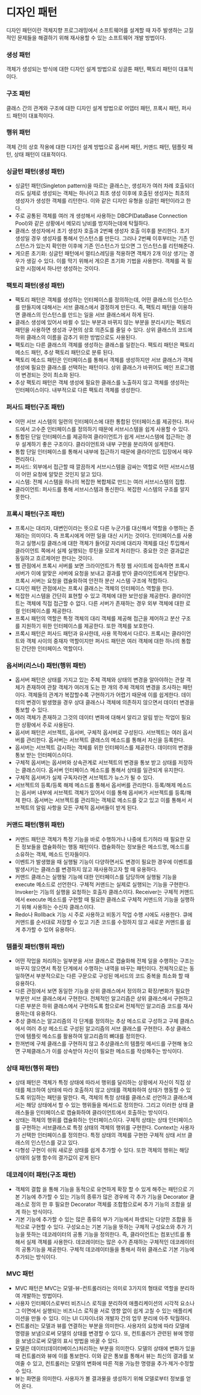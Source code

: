 # 디자인 패턴
디자인 패턴이란 객체지향 프로그래밍에서 소프트웨어를 설계할 때 자주 발생하는 고질적인 문제들을 해결하기 위해 재사용할 수 있는 소프트웨어 개발 방법이다.

### 생성 패턴
객체가 생성되는 방식에 대한 디자인 설계 방법으로 싱글톤 패턴, 팩토리 패턴이 대표적이다.

### 구조 패턴
클래스 간의 관계와 구조에 대한 디자인 설계 방법으로 어뎁터 패턴, 프록시 패턴, 퍼사드 패턴이 대표적이다.

### 행위 패턴
객체 간의 상호 작용에 대한 디자인 설계 방법으로 옵서버 패턴, 커맨드 패턴, 템플릿 패턴, 상태 패턴이 대표적이다.

### 싱글턴 패턴(생성 패턴)
- 싱글턴 패턴(Singleton pattern)을 따르는 클래스는, 생성자가 여러 차례 호출되더라도 실제로 생성되는 객체는 하나이고 최초 생성 이후에 호출된 생성자는 최초의 생성자가 생성한 객체를 리턴한다. 이와 같은 디자인 유형을 싱글턴 패턴이라고 한다.
- 주로 공통된 객체를 여러 개 생성해서 사용하는 DBCP(DataBase Connection Pool)와 같은 상황에서 메모리 낭비를 방지하는데에 탁월하다.
- 클래스 생성자에서 초기 생성자 호출과 2번째 생성자 호출 이후를 분리한다. 초기 생성일 경우 생성자를 통해서 인스턴스를 만든다. 그러나 2번째 이후부터는 기존 인스턴스가 있는지 확인한 이후에 기존 인스턴스가 있으면 그 인스턴스를 리턴해준다.
- 게으른 초기화: 싱글턴 패턴에서 멀티스레딩을 적용하면 객체가 2개 이상 생기는 경우가 생길 수 있다. 이를 막기 위해서 게으른 초기화 기법을 사용한다. 객체를 꼭 필요한 시점에서 하나만 생성하는 것이다.

### 팩토리 패턴(생성 패턴)
- 팩토리 패턴은 객체를 생성하는 인터페이스를 정의하는데, 어떤 클래스의 인스턴스를 만들지에 대해서는 서브 클래스에서 결정하게 만든다. 즉, 팩토리 패턴을 이용하면 클래스의 인스턴스를 만드는 일을 서브 클래스에서 하게 된다.
- 클래스 생성에 있어서 바뀔 수 있는 부분과 바뀌지 않는 부분을 분리시키는 팩토리 패턴을 사용하면 생성과 구현의 상호 의존도를 줄일 수 있다. 상위 클래스의 코드에 하위 클래스의 이름을 감추기 위한 방법으로도 사용된다.
- 팩토리는 다른 클래스의 객체를 생성하는 클래스를 일컫는다. 팩토리 패턴은 팩토리 메소드 패턴, 추상 팩토리 패턴으로 분류 된다.
- 팩토리 메소드 패턴은 인터페이스를 통해서 객체를 생성하지만 서브 클래스가 객체 생성에 필요한 클래스를 선택하는 패턴이다. 상위 클래스가 바뀌어도 메인 프로그램이 변경되는 것이 최소화 된다.
- 추상 팩토리 패턴은 객체 생성에 필요한 클래스를 노출하지 않고 객체를 생성하는 인터페이스이다. 내부적으로 다른 팩토리 객체를 생성한다.

### 퍼사드 패턴(구조 패턴)
- 어떤 서브 시스템의 일련의 인터페이스에 대한 통합된 인터페이스를 제공한다. 퍼사드에서 고수준 인터페이스를 정의하기 때문에 서브시스템을 쉽게 사용할 수 있다.
- 통합된 단일 인터페이스를 제공하여 클라이언트가 쉽게 서브시스템에 접근하는 경우 설계하기 좋은 구조이다. 클라이언트와 내부 구현을 분리하여 설계한다.
- 통합 단일 인터페이스를 통해서 내부에 접근하기 때문에 클라이언트 입장에서 매우 편리하다.
- 퍼사드: 외부에서 접근할 때 깔끔하게 서브시스템을 감싸는 역할로 어떤 서브시스템이 어떤 요청에 알맞은 것인지 알고 있다.
- 시스템: 전체 시스템을 하나의 복잡한 복합체로 만드는 여러 서브시스템의 집합.
- 클라이언트: 퍼사드를 통해 서브시스템과 통신한다. 복잡한 시스템의 구조를 알지 못한다.

### 프록시 패턴(구조 패턴)
- 프록시는 대리자, 대변인이라는 뜻으로 다른 누군가를 대신해서 역할을 수행하는 존재라는 의미이다. 즉 프록시에게 어떤 일을 대신 시키는 것이다. 인터페이스를 사용하고 실행시킬 클래스에 대한 객체가 들어갈 자리에 대리자 객체를 대신 투입해서 클라이언트 쪽에서 실제 실행되는 루틴을 모르게 처리한다. 중요한 것은 결과값은 동일하고 흐르제어만 한다는 것이다.
- 웹 관점에서 프록시 서버를 보면 크라이언트가 특정 웹 사이트에 접속하면 프록시 서버가 이에 알맞은 서버에 요청을 보내고 결과를 받아 클라이언트에게 전달한다. 프록시 서버는 요청을 캡슐화하여 안전하 분산 시스템 구조에 적합하다.
- 디자인 패턴 관점에서는 프록시 클래스는 객체의 인터페이스 역할을 한다.
- 복잡한 시스템을 간단히 표현할 수 있고 객체에 대한 보안성을 제공한다. 클라이언트는 객체에 직접 접근할 수 없다. 다른 서버가 존재하는 경우 외부 객체에 대한 로컬 인터페이스를 제공한다.
- 프록시 패턴의 역할은 특정 객체의 대리 객체를 제공해 접근을 제어하고 분산 구조를 지원하기 위한 인터페이스를 제공한다. 또한 객체를 보호한다.
- 프록시 패턴은 퍼사드 패턴과 유사한데, 사용 목적에서 다르다. 프록시는 클라이언트와 객체 사이의 중재자 역할이지만 퍼사드 패턴은 여러 객체에 대한 하나의 통합된 간단한 인터페이스 역할이다.

### 옵서버(리스너) 패턴(행위 패턴)
- 옵서버 패턴은 상태를 가지고 있는 주체 객체와 상태의 변경을 알아야하는 관찰 객체가 존재하여 관찰 객체가 여러개 도는 한 개의 주체 객체의 변경을 조사하는 패턴이다. 객체들의 관계가 복잡할수록 구현하기가 어렵기 때문에 이를 쉽게한다. 데이터의 변경이 발생했을 경우 상대 클래스나 객체에 의존하지 않으면서 데이터 변경을 통보할 수 있다.
- 여러 객체가 존재하고 그것의 데이터 변화에 대해서 알리고 알림 받는 작업이 필요한 상황에서 주로 사용된다.
- 옵서버 패턴은 서브젝트, 옵서버, 구체적 옵서버로 구성된다. 서브젝트는 여러 옵서버를 관리한다. 옵서버는 서브젝트 클래스의 메소드를 통해서 자신을 등록한다.
- 옵서버는 서브젝트 감시하는 객체를 위한 인터페이스를 제공한다. 데이터의 변경을 통보 받는 인터페이스이다.
- 구체적 옵서버는 옵서버와 상속관계로 서브젝트의 변경을 통보 받고 상태를 저장하는 클래스이다. 옵서버 인터페이스 메소드를 통해서 상태를 일관되게 유지한다.
- 구체적 옵서버가 실제 구독자라면 서브젝트가 뉴스가 될 수 있다.
- 서브젝트의 등록/등록 해제 메소드를 통해서 옵서버를 관리한다. 등록/해제 메소드는 옵서버 내부에 서브젝트 객체가 있어서 이를 통해 옵서버가 서브젝트를 등록/해제 한다. 옵서버는 서브젝트를 관리하는 객체로 메소드를 갖고 있고 이를 통해서 서브젝트의 알림 사항을 모든 구체적 옵서버들이 받게 된다.

### 커맨드 패턴(행위 패턴)
- 커맨드 패턴은 객체가 특정 기능을 바로 수행하거나 나중에 트기허라 때 필요한 모든 정보들을 캡슐화하는 행동 패턴이다. 캡슐화하는 정보들은 메소드명, 메소드를 소유하는 객체, 메소드 인자들이다.
- 이벤트가 발생했을 때 실행될 기능이 다양하면서도 변경이 필요한 경우에 이벤트를 발생시키는 클래스를 변경하지 않고 재사용하고자 할 때 유용하다.
- 커맨드 클래스는 실행될 기능에 대한 인터페이스를 담당하며 실행될 기능을 execute 메소드로 선언한다. 구체적 커맨드는 실제로 실행되는 기능을 구현한다. Invoker는 기능의 실행을 요청하는 호출자 클래스이다. Receiver는 구체적 커맨드에서 execute 메소드를 구현할 때 필요한 클래스로 구체적 커맨드의 기능을 실행하기 위해 사용하는 수신자 클래스이다.
- Redo나 Rollback 기능 시 주로 사용하고 비동기 작업 수행 시에도 사용한다. 큐에 커맨드를 순서대로 저장할 수 있고 기존 코드를 수정하지 않고 새로운 커맨드를 쉽게 추가할 수 있어 유용하다.

### 템플릿 패턴(행위 패턴)
- 어떤 작업을 처리하는 일부분을 서브 클래스로 캡슐화해 전체 일을 수행하는 구조는 바꾸지 않으면서 특정 단계에서 수행하는 내역을 바꾸는 패턴이다. 전체적으로는 동일하면서 부분적으로는 다른 구문으로 구성된 메서드의 코드 중복을 최소화 할 때 유용하다.
- 다른 관점에서 보면 동일한 기능을 상위 클래스에서 정의하고 확장/변화가 필요한 부분만 서브 클래스에서 구현한다. 전체적인 알고리즘은 상위 클래스에서 구현하고 다른 부분은 하위 클래스에서 구현하도록 함으로써 전체적인 알고리즘 코드를 재사용하는데 유용하다.
- 추상 클래스는 알고리즘의 각 단계를 정의하는 추상 메소드로 구성하고 구체 클래스에서 여러 추상 메소드로 구성된 알고리즘의 서브 클래스를 구현한다. 추상 클래스 안에 템플릿 메소드를 활용하여 알고리즘의 뼈대를 정의한다.
- 한꺼번에 구체 클래스를 구현하지 않고 추상클래스의 템플릿 메서드를 구현해 놓으면 구체클래스가 이를 상속받아 자신이 필요한 메소드를 작성해주는 방식이다.

### 상태 패턴(행위 패턴)
- 상태 패턴은 객체가 특정 상태에 따라서 행위를 달리하는 상황에서 자신이 직접 상태를 체크하여 상태에 따라 호출하지 않고 상태를 객체화하여 상태가 행동할 수 있도록 위임하는 패턴을 말한다. 즉, 객체의 특정 상태를 클래스로 선언하고 클래스에서는 해당 상태에서 할 수 있는 행위들을 메서드로 정의한다. 그리고 이러한 상태 클래스들을 인터페이스로 캡슐화하여 클라이언트에서 호출하는 방식이다.
- 상태는 객체의 행위를 캡슐화하는 인터페이스이다. 구체적 상태는 상태 인터페이스를 구현하는 서브클래스로 특정 상태의 객체의 행위를 구현한다. Context는 사용자가 선택한 인터페이스를 정의한다. 특정 상태의 객체를 구현한 구체적 상태 서브 클래스의 인스턴스를 갖고 있다.
- 다형성 구현이 쉬워 새로운 상태를 쉽게 추가할 수 있다. 또한 객체의 행위는 해당 상태의 실행 함수의 결가값이 같게 된다

### 데코레이터 패턴(구조 패턴)
- 객체의 결합 을 통해 기능을 동적으로 유연하게 확장 할 수 있게 해주는 패턴으로 기본 기능에 추가할 수 있는 기능의 종류가 많은 경우에 각 추가 기능을 Decorator 클래스로 정의 한 후 필요한 Decorator 객체를 조합함으로써 추가 기능의 조합을 설계 하는 방식이다.
- 기본 기능에 추가할 수 있는 많은 종류의 부가 기능에서 파생되는 다양한 조합을 동적으로 구현할 수 있다. 구성요소는 기본 기능을 뜻하는 구체적 구성요소와 추가 기능을 뜻하는 데코레이터의 공통 기능을 정의한다. 즉, 클라이언트는 컴포넌트를 통해서 실제 객체를 사용한다. 데코레이터는 많은 수가 존재하는 구체적인 데코레이터의 공통기능을 제공한다. 구체적 데코레이터들을 통해서 하위 클래스로 기본 기능에 추가되는 방식이다.

### MVC 패턴
- MVC 패턴은 MVC는 모델-뷰-컨트롤러라는 의미로 3가지의 형태로 역할을 분리하여 개발하는 방법이다.
- 사용자 인터페이스로부터 비즈니스 로직을 분리하여 애플리케이션의 시각적 요소나 그 이면에서 실행되는 비즈니스 로직을 서로 영향 없이 쉽게 고칠 수 있는 애플리케이션을 만들 수 있다. 이는 UI 디자이너와 개발자 간의 업무 분리에 아주 탁월하다.
- 컨트롤러는 모델과 뷰를 연결하는 부분을 의미한다. 사용자의 요청에 따라 모델에 명령을 보냄으로써 모델의 상태를 변경할 수 있다. 또, 컨트롤러가 관련된 뷰에 명령을 보냄으로써 모델의 표시 방법을 바꿀 수 있다.
- 모델은 데이터(데이터베이스)처리하는 부분을 의미한다. 모델의 상태에 변화가 있을 때 컨트롤러와 뷰에 이를 통보한다. 이와 같은 통보를 통해서 뷰는 최신의 결과를 보여줄 수 있고, 컨트롤러는 모델의 변화에 따른 적용 가능한 명령을 추가·제거·수정할 수 있다.
- 뷰는 화면을 의미한다. 사용자가 볼 결과물을 생성하기 위해 모델로부터 정보를 얻어 온다.
